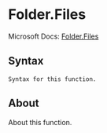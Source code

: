 ---
---

# Folder.Files

Microsoft Docs: [Folder.Files](https://docs.microsoft.com/en-us/powerquery-m/folder-files)

## Syntax

```
Syntax for this function.
```

## About

About this function.

